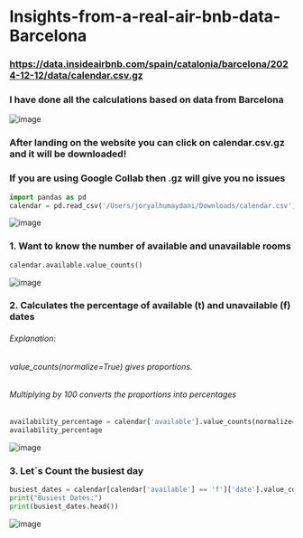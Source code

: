 # Insights-from-a-real-air-bnb-data-Barcelona
### https://data.insideairbnb.com/spain/catalonia/barcelona/2024-12-12/data/calendar.csv.gz
### I have done all the calculations based on data from Barcelona
![image](https://github.com/user-attachments/assets/4b691c6c-ba42-4110-b73c-b274685e0310)
### After landing on the website you can click on calendar.csv.gz and it will be downloaded!
### If you are using Google Collab then .gz will give you no issues
```python
import pandas as pd
calendar = pd.read_csv('/Users/joryalhumaydani/Downloads/calendar.csv')
```
![image](https://github.com/user-attachments/assets/0bf52e4c-e22a-41dc-a729-cb66886519b6)
### 1. Want to know the number of available and unavailable rooms
```python
calendar.available.value_counts()
```
![image](https://github.com/user-attachments/assets/0bdc7528-d598-4b99-8864-5e493c0eab4a)

### 2. Calculates the percentage of available (t) and unavailable (f) dates
###### Explanation:
###### value_counts(normalize=True) gives proportions.
###### Multiplying by 100 converts the proportions into percentages
```python
availability_percentage = calendar['available'].value_counts(normalize=True) * 100
availability_percentage
```
![image](https://github.com/user-attachments/assets/5dd1a2b9-3c85-4e74-9ced-f2589747c41b)

### 3. Let`s Count the busiest day
```python
busiest_dates = calendar[calendar['available'] == 'f']['date'].value_counts()
print("Busiest Dates:")
print(busiest_dates.head())
```
![image](https://github.com/user-attachments/assets/36211b67-4074-436d-88a6-64ebb75f2d56)




